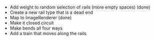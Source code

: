 ﻿- Add weight to random selection of rails (more empty spaces) (done)
- Create a new rail type that is a dead end
- Map to ImageRenderer (done)
- Make it closed circuit
- Make bends all four ways
- Add a train that moves along the rails
